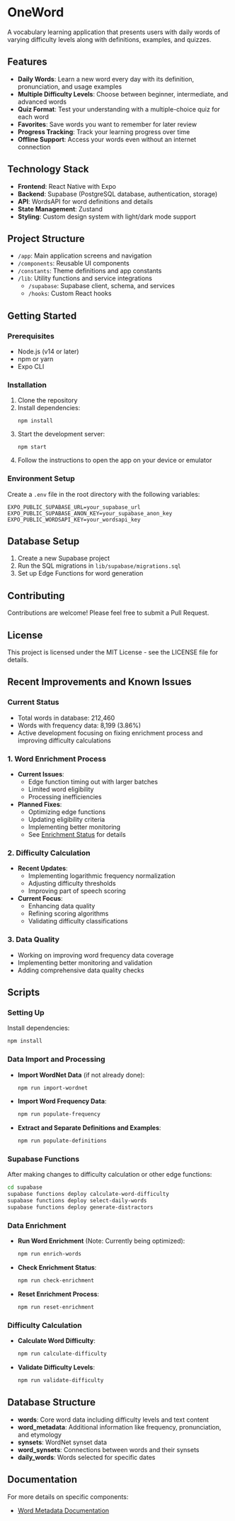 # OneWord

A vocabulary learning application that presents users with daily words of varying difficulty levels along with definitions, examples, and quizzes.

## Features

- **Daily Words**: Learn a new word every day with its definition, pronunciation, and usage examples
- **Multiple Difficulty Levels**: Choose between beginner, intermediate, and advanced words
- **Quiz Format**: Test your understanding with a multiple-choice quiz for each word
- **Favorites**: Save words you want to remember for later review
- **Progress Tracking**: Track your learning progress over time
- **Offline Support**: Access your words even without an internet connection

## Technology Stack

- **Frontend**: React Native with Expo
- **Backend**: Supabase (PostgreSQL database, authentication, storage)
- **API**: WordsAPI for word definitions and details
- **State Management**: Zustand
- **Styling**: Custom design system with light/dark mode support

## Project Structure

- `/app`: Main application screens and navigation
- `/components`: Reusable UI components
- `/constants`: Theme definitions and app constants
- `/lib`: Utility functions and service integrations
  - `/supabase`: Supabase client, schema, and services
  - `/hooks`: Custom React hooks

## Getting Started

### Prerequisites

- Node.js (v14 or later)
- npm or yarn
- Expo CLI

### Installation

1. Clone the repository
2. Install dependencies:
   ```
   npm install
   ```
3. Start the development server:
   ```
   npm start
   ```
4. Follow the instructions to open the app on your device or emulator

### Environment Setup

Create a `.env` file in the root directory with the following variables:

```
EXPO_PUBLIC_SUPABASE_URL=your_supabase_url
EXPO_PUBLIC_SUPABASE_ANON_KEY=your_supabase_anon_key
EXPO_PUBLIC_WORDSAPI_KEY=your_wordsapi_key
```

## Database Setup

1. Create a new Supabase project
2. Run the SQL migrations in `lib/supabase/migrations.sql`
3. Set up Edge Functions for word generation

## Contributing

Contributions are welcome! Please feel free to submit a Pull Request.

## License

This project is licensed under the MIT License - see the LICENSE file for details.

## Recent Improvements and Known Issues

### Current Status
- Total words in database: 212,460
- Words with frequency data: 8,199 (3.86%)
- Active development focusing on fixing enrichment process and improving difficulty calculations

### 1. Word Enrichment Process
- **Current Issues**:
  - Edge function timing out with larger batches
  - Limited word eligibility
  - Processing inefficiencies
- **Planned Fixes**:
  - Optimizing edge functions
  - Updating eligibility criteria
  - Implementing better monitoring
  - See [Enrichment Status](docs/enrichment-status.md) for details

### 2. Difficulty Calculation
- **Recent Updates**:
  - Implementing logarithmic frequency normalization
  - Adjusting difficulty thresholds
  - Improving part of speech scoring
- **Current Focus**:
  - Enhancing data quality
  - Refining scoring algorithms
  - Validating difficulty classifications

### 3. Data Quality
- Working on improving word frequency data coverage
- Implementing better monitoring and validation
- Adding comprehensive data quality checks

## Scripts

### Setting Up

Install dependencies:
```bash
npm install
```

### Data Import and Processing

- **Import WordNet Data** (if not already done):
  ```bash
  npm run import-wordnet
  ```

- **Import Word Frequency Data**:
  ```bash
  npm run populate-frequency
  ```

- **Extract and Separate Definitions and Examples**:
  ```bash
  npm run populate-definitions
  ```

### Supabase Functions

After making changes to difficulty calculation or other edge functions:

```bash
cd supabase
supabase functions deploy calculate-word-difficulty
supabase functions deploy select-daily-words
supabase functions deploy generate-distractors
```

### Data Enrichment

- **Run Word Enrichment** (Note: Currently being optimized):
  ```bash
  npm run enrich-words
  ```

- **Check Enrichment Status**:
  ```bash
  npm run check-enrichment
  ```

- **Reset Enrichment Process**:
  ```bash
  npm run reset-enrichment
  ```

### Difficulty Calculation

- **Calculate Word Difficulty**:
  ```bash
  npm run calculate-difficulty
  ```

- **Validate Difficulty Levels**:
  ```bash
  npm run validate-difficulty
  ```

## Database Structure

- **words**: Core word data including difficulty levels and text content
- **word_metadata**: Additional information like frequency, pronunciation, and etymology
- **synsets**: WordNet synset data
- **word_synsets**: Connections between words and their synsets
- **daily_words**: Words selected for specific dates

## Documentation

For more details on specific components:

- [Word Metadata Documentation](docs/word_metadata.md) 